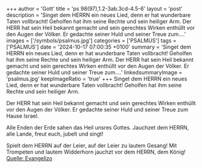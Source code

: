 +++
author = 'Gott'
title = 'ps 98(97),1.2-3ab.3cd-4.5-6'
layout = 'post'
description = 'Singet dem HERRN ein neues Lied,  denn er hat wunderbare Taten vollbracht!  Geholfen hat ihm seine Rechte  und sein heiliger Arm.  Der HERR hat sein Heil bekannt gemacht  und sein gerechtes Wirken enthüllt vor den Augen der Völker. Er gedachte seiner Huld und seiner Treue zum....'
images = ['/symbols/psalmus.jpg']
categories = ['PSALMUS']
tags = ['PSALMUS']
date = '2024-10-17 07:00:35 +0100'
summary = 'Singet dem HERRN ein neues Lied,  denn er hat wunderbare Taten vollbracht!  Geholfen hat ihm seine Rechte  und sein heiliger Arm.  Der HERR hat sein Heil bekannt gemacht  und sein gerechtes Wirken enthüllt vor den Augen der Völker. Er gedachte seiner Huld und seiner Treue zum....'
linkedsummaryImage = 'psalmus.jpg'
keepImageRatio = 'true'
+++
Singet dem HERRN ein neues Lied, 
denn er hat wunderbare Taten vollbracht! 
Geholfen hat ihm seine Rechte 
und sein heiliger Arm.

Der HERR hat sein Heil bekannt gemacht 
und sein gerechtes Wirken enthüllt vor den Augen der Völker.
Er gedachte seiner Huld
und seiner Treue zum Hause Israel.<!--more-->

Alle Enden der Erde
sahen das Heil unsres Gottes.
Jauchzet dem HERRN, alle Lande, 
freut euch, jubelt und singt!

Spielt dem HERRN auf der Leier, 
auf der Leier zu lautem Gesang!
Mit Trompeten und lautem Widderhorn 
jauchzt vor dem HERRN, dem König!<br> [Quelle: Evangelizo](https://evangeliumtagfuertag.org/DE/gospel)